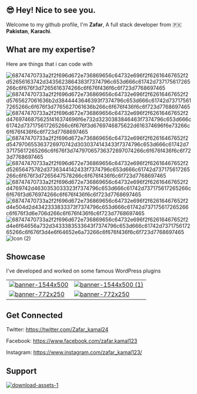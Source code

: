 ## 😎 Hey! Nice to see you.

Welcome to my github profile, I'm **Zafar**, A full stack developer from 🇵🇰 **Pakistan**, **Karachi**.

## What are my expertise?

Here are things that i can code with

![68747470733a2f2f696d672e736869656c64732e696f2f62616467652f2d52656163742d3435623864383f7374796c653d666c61742d737175617265266c6f676f3d7265616374266c6f676f436f6c6f723d7768697465](https://user-images.githubusercontent.com/48084051/158988004-e3c7680d-6ba8-4087-b13b-631b642b9d01.svg)
![68747470733a2f2f696d672e736869656c64732e696f2f62616467652f2d5765627061636b2d3844443646393f7374796c653d666c61742d737175617265266c6f676f3d7765627061636b266c6f676f436f6c6f723d7768697465](https://user-images.githubusercontent.com/48084051/158988073-7f37bb06-594a-4c9b-8908-f8a6ff035f5f.svg)
![68747470733a2f2f696d672e736869656c64732e696f2f62616467652f2d4769746875625f416374696f6e732d3230383846463f7374796c653d666c61742d737175617265266c6f676f3d6769746875622d616374696f6e73266c6f676f436f6c6f723d7768697465](https://user-images.githubusercontent.com/48084051/158988116-098a7015-a10d-4292-ab6f-5ffcc148e71d.svg)
![68747470733a2f2f696d672e736869656c64732e696f2f62616467652f2d547970655363726970742d3030374143433f7374796c653d666c61742d737175617265266c6f676f3d74797065736372697074266c6f676f436f6c6f723d7768697465](https://user-images.githubusercontent.com/48084051/158988141-af626c3a-37fc-487f-bad5-b0859654bdbe.svg)
![68747470733a2f2f696d672e736869656c64732e696f2f62616467652f2d52656475782d3736344142433f7374796c653d666c61742d737175617265266c6f676f3d7265647578266c6f676f436f6c6f723d7768697465](https://user-images.githubusercontent.com/48084051/158988190-a622a8f6-5294-4373-9785-648d8f9a392b.svg)
![68747470733a2f2f696d672e736869656c64732e696f2f62616467652f2d4769742d4630353033323f7374796c653d666c61742d737175617265266c6f676f3d676974266c6f676f436f6c6f723d7768697465](https://user-images.githubusercontent.com/48084051/158988241-f47533b0-6740-4123-b24f-b05c9334c26e.svg)
![68747470733a2f2f696d672e736869656c64732e696f2f62616467652f2d4e504d2d4342333833373f7374796c653d666c61742d737175617265266c6f676f3d6e706d266c6f676f436f6c6f723d7768697465](https://user-images.githubusercontent.com/48084051/158988288-ec1a0de4-64b7-4366-8432-cae49efb71f0.svg)
![68747470733a2f2f696d672e736869656c64732e696f2f62616467652f2d4e6f64656a732d3433383533643f7374796c653d666c61742d737175617265266c6f676f3d4e6f64652e6a73266c6f676f436f6c6f723d7768697465](https://user-images.githubusercontent.com/48084051/158988322-c9cd2b1f-151b-48e9-b29b-1ea6a41a157b.svg)
![Icon (2)](https://user-images.githubusercontent.com/48084051/158989909-8f3060d4-81d3-4049-8ae9-925c583889ad.svg)


## Showcase

I've developed and worked on some famous WordPress plugins


|  |  |
|--|--|
| [![banner-1544x500](https://user-images.githubusercontent.com/48084051/158990271-39b1d217-516b-41d2-aee9-ebfa478ea09b.png)](https://wordpress.org/plugins/editorplus/) | [![banner-1544x500 (1)](https://user-images.githubusercontent.com/48084051/158991206-39cbf31a-baf2-4d87-b81a-055c490b14ab.png)](https://wordpress.org/plugins/forms-gutenberg/) |
| [![banner-772x250](https://user-images.githubusercontent.com/48084051/159905049-0b1254ef-d4ec-4597-b5ef-71755d41a414.jpeg)](https://wordpress.org/plugins/block-options/) | [![banner-772x250](https://user-images.githubusercontent.com/48084051/159905503-ada55021-e6ad-41ab-af90-9e2f9dadeabe.png)](https://wordpress.org/plugins/block-slider/) |

## Get Connected
Twitter: https://twitter.com/Zafar_kamal24

Facebook: https://www.facebook.com/zafar.kamal123

Instagram: https://www.instagram.com/zafar_kamal123/

## Support

[![download-assets-1](https://user-images.githubusercontent.com/48084051/206910179-5e94fcf7-449f-45de-9197-bcd8129ca373.svg)](https://www.buymeacoffee.com/zafarKamal)


